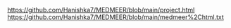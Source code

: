 https://github.com/Hanishka7/MEDMEER/blob/main/project.html
https://github.com/Hanishka7/MEDMEER/blob/main/medmeer%2Chtml.txt
